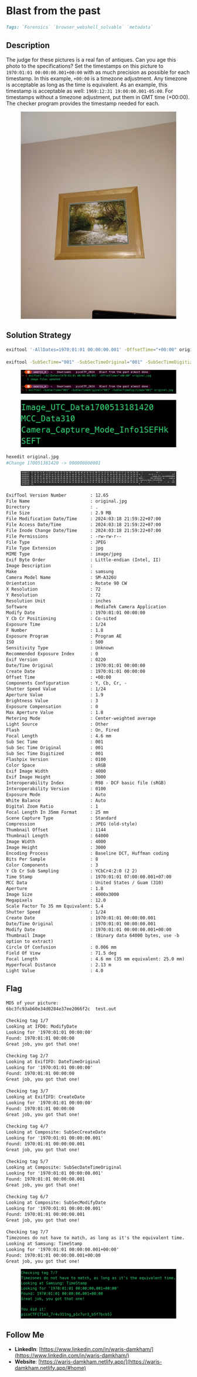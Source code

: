 # Blast from the past

```markdown
Tags: `Forensics` `browser_webshell_solvable` `metadata`
```

## **Description**

The judge for these pictures is a real fan of antiques. Can you age this photo to the specifications? Set the timestamps on this picture to `1970:01:01 00:00:00.001+00:00` with as much precision as possible for each timestamp. In this example, `+00:00` is a timezone adjustment. Any timezone is acceptable as long as the time is equivalent. As an example, this timestamp is acceptable as well: `1969:12:31 19:00:00.001-05:00`. For timestamps without a timezone adjustment, put them in GMT time (+00:00). The checker program provides the timestamp needed for each.

<figure><img src="../.gitbook/assets/original.jpg" alt=""><figcaption></figcaption></figure>

## **Solution Strategy**

```sh
exiftool '-AllDates=1970:01:01 00:00:00.001' -OffsetTime="+00:00" original.jpg

exiftool -SubSecTime="001" -SubSecTimeOriginal="001" -SubSecTimeDigitized="001" original.jpg
```

<figure><img src="../.gitbook/assets/Pasted image (16).png" alt=""><figcaption></figcaption></figure>

<figure><img src="../.gitbook/assets/Pasted image 2 (3).png" alt=""><figcaption></figcaption></figure>

```bash
hexedit original.jpg
#Change 170051381420 -> 000000000001
```

<figure><img src="../.gitbook/assets/Pasted image 1 (2).png" alt=""><figcaption></figcaption></figure>

```
ExifTool Version Number         : 12.65
File Name                       : original.jpg
Directory                       : .
File Size                       : 2.9 MB
File Modification Date/Time     : 2024:03:18 21:59:22+07:00
File Access Date/Time           : 2024:03:18 21:59:22+07:00
File Inode Change Date/Time     : 2024:03:18 21:59:22+07:00
File Permissions                : -rw-rw-r--
File Type                       : JPEG
File Type Extension             : jpg
MIME Type                       : image/jpeg
Exif Byte Order                 : Little-endian (Intel, II)
Image Description               : 
Make                            : samsung
Camera Model Name               : SM-A326U
Orientation                     : Rotate 90 CW
X Resolution                    : 72
Y Resolution                    : 72
Resolution Unit                 : inches
Software                        : MediaTek Camera Application
Modify Date                     : 1970:01:01 00:00:00
Y Cb Cr Positioning             : Co-sited
Exposure Time                   : 1/24
F Number                        : 1.8
Exposure Program                : Program AE
ISO                             : 500
Sensitivity Type                : Unknown
Recommended Exposure Index      : 0
Exif Version                    : 0220
Date/Time Original              : 1970:01:01 00:00:00
Create Date                     : 1970:01:01 00:00:00
Offset Time                     : +00:00
Components Configuration        : Y, Cb, Cr, -
Shutter Speed Value             : 1/24
Aperture Value                  : 1.9
Brightness Value                : 3
Exposure Compensation           : 0
Max Aperture Value              : 1.8
Metering Mode                   : Center-weighted average
Light Source                    : Other
Flash                           : On, Fired
Focal Length                    : 4.6 mm
Sub Sec Time                    : 001
Sub Sec Time Original           : 001
Sub Sec Time Digitized          : 001
Flashpix Version                : 0100
Color Space                     : sRGB
Exif Image Width                : 4000
Exif Image Height               : 3000
Interoperability Index          : R98 - DCF basic file (sRGB)
Interoperability Version        : 0100
Exposure Mode                   : Auto
White Balance                   : Auto
Digital Zoom Ratio              : 1
Focal Length In 35mm Format     : 25 mm
Scene Capture Type              : Standard
Compression                     : JPEG (old-style)
Thumbnail Offset                : 1144
Thumbnail Length                : 64000
Image Width                     : 4000
Image Height                    : 3000
Encoding Process                : Baseline DCT, Huffman coding
Bits Per Sample                 : 8
Color Components                : 3
Y Cb Cr Sub Sampling            : YCbCr4:2:0 (2 2)
Time Stamp                      : 1970:01:01 07:00:00.001+07:00
MCC Data                        : United States / Guam (310)
Aperture                        : 1.8
Image Size                      : 4000x3000
Megapixels                      : 12.0
Scale Factor To 35 mm Equivalent: 5.4
Shutter Speed                   : 1/24
Create Date                     : 1970:01:01 00:00:00.001
Date/Time Original              : 1970:01:01 00:00:00.001
Modify Date                     : 1970:01:01 00:00:00.001+00:00
Thumbnail Image                 : (Binary data 64000 bytes, use -b option to extract)
Circle Of Confusion             : 0.006 mm
Field Of View                   : 71.5 deg
Focal Length                    : 4.6 mm (35 mm equivalent: 25.0 mm)
Hyperfocal Distance             : 2.13 m
Light Value                     : 4.0
```

## Flag

```
MD5 of your picture:
6bc3fc93ab60e34d0284e37ee2066f2c  test.out

Checking tag 1/7
Looking at IFD0: ModifyDate
Looking for '1970:01:01 00:00:00'
Found: 1970:01:01 00:00:00
Great job, you got that one!

Checking tag 2/7
Looking at ExifIFD: DateTimeOriginal
Looking for '1970:01:01 00:00:00'
Found: 1970:01:01 00:00:00
Great job, you got that one!

Checking tag 3/7
Looking at ExifIFD: CreateDate
Looking for '1970:01:01 00:00:00'
Found: 1970:01:01 00:00:00
Great job, you got that one!

Checking tag 4/7
Looking at Composite: SubSecCreateDate
Looking for '1970:01:01 00:00:00.001'
Found: 1970:01:01 00:00:00.001
Great job, you got that one!

Checking tag 5/7
Looking at Composite: SubSecDateTimeOriginal
Looking for '1970:01:01 00:00:00.001'
Found: 1970:01:01 00:00:00.001
Great job, you got that one!

Checking tag 6/7
Looking at Composite: SubSecModifyDate
Looking for '1970:01:01 00:00:00.001'
Found: 1970:01:01 00:00:00.001
Great job, you got that one!

Checking tag 7/7
Timezones do not have to match, as long as it's the equivalent time.
Looking at Samsung: TimeStamp
Looking for '1970:01:01 00:00:00.001+00:00'
Found: 1970:01:01 00:00:00.001+00:00
Great job, you got that one!
```

<figure><img src="../.gitbook/assets/Pasted image 3.png" alt=""><figcaption></figcaption></figure>

## Follow Me

* **LinkedIn**: [https://www.linkedin.com/in/waris-damkham/](https://www.linkedin.com/in/waris-damkham/)
* **Website**: [https://waris-damkham.netlify.app/](https://waris-damkham.netlify.app/#home)
